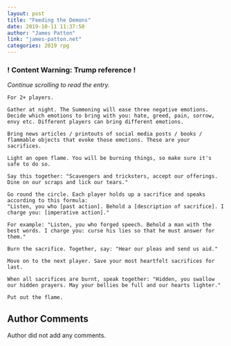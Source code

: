 ```yaml
---
layout: post
title: "Feeding the Demons"
date: 2019-10-11 11:37:50
author: "James Patton"
link: "james-patton.net"
categories: 2019 rpg
---
```

<div id="warning"><div id="content"><h3><strong>! Content Warning: Trump reference !</strong></h3><i>Continue scrolling to read the entry.</i></div></div>
 
```
For 2+ players.

Gather at night. The Summoning will ease three negative emotions. Decide which emotions to bring with you: hate, greed, pain, sorrow, envy etc. Different players can bring different emotions.

Bring news articles / printouts of social media posts / books / flammable objects that evoke those emotions. These are your sacrifices.

Light an open flame. You will be burning things, so make sure it's safe to do so.

Say this together: "Scavengers and tricksters, accept our offerings. Dine on our scraps and lick our tears."

Go round the circle. Each player holds up a sacrifice and speaks according to this formula:
"Listen, you who [past action]. Behold a [description of sacrifice]. I charge you: [imperative action]."

For example: "Listen, you who forged speech. Behold a man with the best words. I charge you: curse his lies so that he must answer for them."

Burn the sacrifice. Together, say: "Hear our pleas and send us aid."

Move on to the next player. Save your most heartfelt sacrifices for last.

When all sacrifices are burnt, speak together: "Hidden, you swallow our hidden prayers. May your bellies be full and our hearts lighter."

Put out the flame.
```
## Author Comments
Author did not add any comments.
